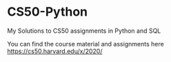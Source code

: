 # CS50-Python

My Solutions to CS50 assignments in Python and SQL

You can find the course material and assignments here https://cs50.harvard.edu/x/2020/
